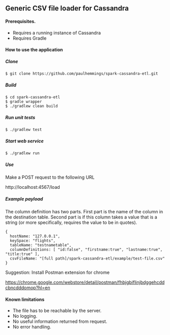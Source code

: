 ## Generic CSV file loader for Cassandra

#### Prerequisites.

* Requires a running instance of Cassandra
* Requires Gradle

#### How to use the application

##### Clone

````
$ git clone https://github.com/paulhemmings/spark-cassandra-etl.git
````

##### Build

````
$ cd spark-cassandra-etl
$ gradle wrapper
$ ./gradlew clean build
````

##### Run unit tests

````
$ ./gradlew test
````

##### Start web service

````
$ ./gradlew run
````

##### Use

Make a POST request to the following URL

http://localhost:4567/load

##### Example payload

The column definition has two parts. First part is the name of the column in the destination table. Second part is if this column takes a value that is a string (or more specifically, requires the value to be in quotes).

````
{
  hostName: "127.0.0.1",
  keySpace: "flights",
  tableName: "testnametable",
  columnDefinitions: [ "id:false", "firstname:true", "lastname:true", "title:true" ],
  csvFileName: "[full path]/spark-cassandra-etl/example/test-file.csv"
}
````

Suggestion: Install Postman extension for chrome

https://chrome.google.com/webstore/detail/postman/fhbjgbiflinjbdggehcddcbncdddomop?hl=en

#### Known limitations

* The file has to be reachable by the server.
* No logging.
* No useful information returned from request.
* No error handling.
